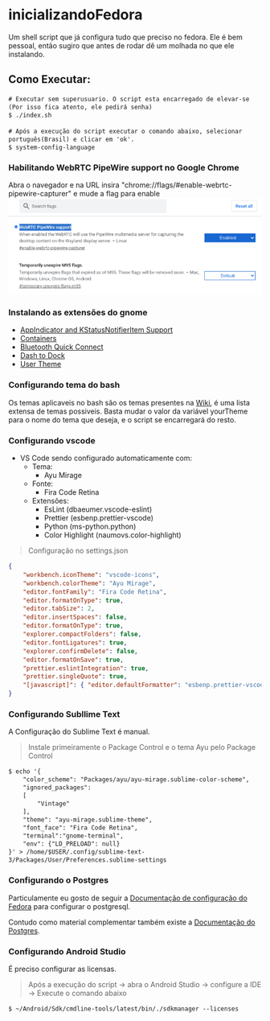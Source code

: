 # inicializandoFedora

Um shell script que já configura tudo que preciso no fedora.
Ele é bem pessoal, então sugiro que antes de rodar dê um molhada no que ele instalando.

## Como Executar:

```shell
# Executar sem superusuario. O script esta encarregado de elevar-se (Por isso fica atento, ele pedirá senha)
$ ./index.sh

# Após a execução do script executar o comando abaixo, selecionar português(Brasil) e clicar em 'ok'.
$ system-config-language
```
### Habilitando WebRTC PipeWire support no Google Chrome

Abra o navegador e na URL insira "chrome://flags/#enable-webrtc-pipewire-capturer" e mude a flag para enable ![exemplo](exemploWebRTCPipeWireSupportNoChrome.png)

### Instalando as extensões do gnome
- [AppIndicator and KStatusNotifierItem Support](https://extensions.gnome.org/extension/615/appindicator-support/)
- [Containers](https://extensions.gnome.org/extension/1500/containers/)
- [Bluetooth Quick Connect](https://extensions.gnome.org/extension/1401/bluetooth-quick-connect/)
- [Dash to Dock](https://extensions.gnome.org/extension/307/dash-to-dock/)
- [User Theme](https://extensions.gnome.org/extension/19/user-themes/)

### Configurando tema do bash

Os temas aplicaveis no bash são os temas presentes na [Wiki](https://github.com/Bash-it/bash-it/wiki/Themes), é uma lista extensa de temas possiveis.
Basta mudar o valor da variável yourTheme para o nome do tema que deseja, e o script se encarregará do resto.

### Configurando vscode

- VS Code sendo configurado automaticamente com:
  - Tema:
    - Ayu Mirage
  - Fonte:
    - Fira Code Retina
  - Extensões:
    - EsLint (dbaeumer.vscode-eslint)
    - Prettier (esbenp.prettier-vscode)
    - Python (ms-python.python)
    - Color Highlight (naumovs.color-highlight)

> Configuração no settings.json

```json
{
	"workbench.iconTheme": "vscode-icons",
	"workbench.colorTheme": "Ayu Mirage",
	"editor.fontFamily": "Fira Code Retina",
	"editor.formatOnType": true,
	"editor.tabSize": 2,
	"editor.insertSpaces": false,
	"editor.formatOnType": true,
	"explorer.compactFolders": false,
	"editor.fontLigatures": true,
	"explorer.confirmDelete": false,
	"editor.formatOnSave": true,
	"prettier.eslintIntegration": true,
	"prettier.singleQuote": true,
	"[javascript]": { "editor.defaultFormatter": "esbenp.prettier-vscode" }
}
```

### Configurando Subllime Text

A Configuração do Sublime Text é manual.

> Instale primeiramente o Package Control e o tema Ayu pelo Package Control

```shell
$ echo '{
	"color_scheme": "Packages/ayu/ayu-mirage.sublime-color-scheme",
	"ignored_packages":
	[
		"Vintage"
	],
	"theme": "ayu-mirage.sublime-theme",
	"font_face": "Fira Code Retina",
	"terminal":"gnome-terminal",
	"env": {"LD_PRELOAD": null}
}' > /home/$USER/.config/sublime-text-3/Packages/User/Preferences.sublime-settings
```

### Configurando o Postgres

Particulamente eu gosto de seguir a [Documentação de configuração do Fedora](https://fedoraproject.org/wiki/PostgreSQL#Configuration, 'https://fedoraproject.org/wiki/PostgreSQL#Configuration') para configurar o postgresql.

Contudo como material complementar também existe a [Documentação do Postgres](https://www.postgresql.org/download/linux/redhat/, 'https://www.postgresql.org/').

### Configurando Android Studio

É preciso configurar as licensas.

> Após a execução do script -> abra o Android Studio -> configure a IDE -> Execute o comando abaixo

```shell
$ ~/Android/Sdk/cmdline-tools/latest/bin/./sdkmanager --licenses
```
